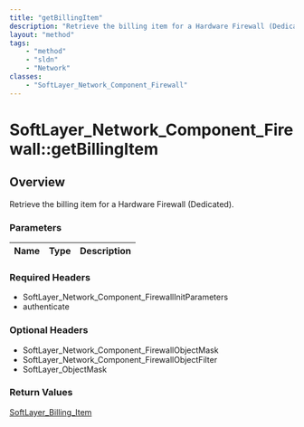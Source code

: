 ```yaml
---
title: "getBillingItem"
description: "Retrieve the billing item for a Hardware Firewall (Dedicated)."
layout: "method"
tags:
    - "method"
    - "sldn"
    - "Network"
classes:
    - "SoftLayer_Network_Component_Firewall"
---
```

# SoftLayer_Network_Component_Firewall::getBillingItem
## Overview 
Retrieve the billing item for a Hardware Firewall (Dedicated).

### Parameters 
|Name | Type | Description |
| --- | --- | --- |


### Required Headers
* SoftLayer_Network_Component_FirewallInitParameters
* authenticate

### Optional Headers
* SoftLayer_Network_Component_FirewallObjectMask
* SoftLayer_Network_Component_FirewallObjectFilter
* SoftLayer_ObjectMask

### Return Values
<a href='/reference/datatypes/SoftLayer_Billing_Item'>SoftLayer_Billing_Item </a>


